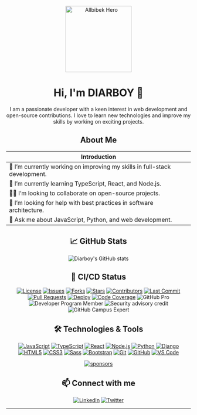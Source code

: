 <p align="center">
  <a href="https://diarboy.github.io/allbibek" target="_blank" rel="noopener noreferrer">
    <img width="180" src="https://diarboy.github.io/allbibek/hero.png" alt="Allbibek Hero">
  </a>
</p>

<div align="center">
  
# Hi, I'm DIARBOY 👋

I am a passionate developer with a keen interest in web development and open-source contributions. I love to learn new technologies and improve my skills by working on exciting projects.

## About Me

| Introduction |
|--------------|
| 🔭 I’m currently working on improving my skills in full-stack development. |
| 🌱 I’m currently learning TypeScript, React, and Node.js.                  |
| 🙋🏻 I’m looking to collaborate on open-source projects.                     |
| 🤔 I’m looking for help with best practices in software architecture.      |
| 💬 Ask me about JavaScript, Python, and web development.                   |

## 📈 GitHub Stats
![Diarboy's GitHub stats](https://github-readme-stats.vercel.app/api?username=diarboy&show_icons=true&theme=transparent)

## 🚀 CI/CD Status

[![License](https://img.shields.io/github/license/diarboy/diarboy)](https://github.com/diarboy/diarboy/blob/main/LICENSE)
[![Issues](https://img.shields.io/github/issues/diarboy/allbibek)](https://github.com/diarboy/allbibek/issues)
[![Forks](https://img.shields.io/github/forks/diarboy/allbibek)](https://github.com/diarboy/allbibek/network/members)
[![Stars](https://img.shields.io/github/stars/diarboy/allbibek)](https://github.com/diarboy/allbibek/stargazers)
[![Contributors](https://img.shields.io/github/contributors/diarboy/allbibek)](https://github.com/diarboy/allbibek/graphs/contributors)
[![Last Commit](https://img.shields.io/github/last-commit/diarboy/allbibek)](https://github.com/diarboy/allbibek/commits/main)
[![Pull Requests](https://img.shields.io/github/issues-pr/diarboy/allbibek)](https://github.com/diarboy/allbibek/pulls)
[![Deploy](https://github.com/diarboy/allbibek/actions/workflows/deploy.yml/badge.svg)](https://github.com/diarboy/allbibek/actions/workflows/deploy.yml)
[![Code Coverage](https://img.shields.io/codecov/c/github/diarboy/allbibek)](https://codecov.io/gh/diarboy/allbibek)
![GitHub Pro](https://img.shields.io/badge/GitHub-Pro-blue)
![Developer Program Member](https://img.shields.io/badge/Developer-Program%20Member-brightgreen)
![Security advisory credit](https://img.shields.io/badge/Security-advisory%20credit-orange)
![GitHub Campus Expert](https://img.shields.io/badge/GitHub-Campus%20Expert-red)

## 🛠️ Technologies & Tools

[![JavaScript](https://img.shields.io/badge/-JavaScript-F7DF1E?style=flat&logo=JavaScript&logoColor=black)](https://developer.mozilla.org/en-US/docs/Web/JavaScript)
[![TypeScript](https://img.shields.io/badge/-TypeScript-007ACC?style=flat&logo=TypeScript&logoColor=white)](https://www.typescriptlang.org/)
[![React](https://img.shields.io/badge/-React-61DAFB?style=flat&logo=React&logoColor=black)](https://reactjs.org/)
[![Node.js](https://img.shields.io/badge/-Node.js-339933?style=flat&logo=Node.js&logoColor=white)](https://nodejs.org/)
[![Python](https://img.shields.io/badge/-Python-3776AB?style=flat&logo=Python&logoColor=white)](https://www.python.org/)
[![Django](https://img.shields.io/badge/-Django-092E20?style=flat&logo=Django&logoColor=white)](https://www.djangoproject.com/)
[![HTML5](https://img.shields.io/badge/-HTML5-E34F26?style=flat&logo=HTML5&logoColor=white)](https://developer.mozilla.org/en-US/docs/Web/Guide/HTML/HTML5)
[![CSS3](https://img.shields.io/badge/-CSS3-1572B6?style=flat&logo=CSS3&logoColor=white)](https://developer.mozilla.org/en-US/docs/Web/CSS/CSS3)
[![Sass](https://img.shields.io/badge/-Sass-CC6699?style=flat&logo=Sass&logoColor=white)](https://sass-lang.com/)
[![Bootstrap](https://img.shields.io/badge/-Bootstrap-563D7C?style=flat&logo=Bootstrap&logoColor=white)](https://getbootstrap.com/)
[![Git](https://img.shields.io/badge/-Git-F05032?style=flat&logo=Git&logoColor=white)](https://git-scm.com/)
[![GitHub](https://img.shields.io/badge/-GitHub-181717?style=flat&logo=GitHub&logoColor=white)](https://github.com/)
[![VS Code](https://img.shields.io/badge/-VS%20Code-007ACC?style=flat&logo=Visual%20Studio%20Code&logoColor=white)](https://code.visualstudio.com/)

<p align="center">
  <a target="_blank" href="https://diarboy.github.io/allbibek">
    <img alt="sponsors" src="https://sponsors.vuejs.org/sponsors.svg?v3">
  </a>
</p>

## 📫 Connect with me

[![LinkedIn](https://img.shields.io/badge/-LinkedIn-0077B5?style=flat&logo=LinkedIn&logoColor=white)](https://www.linkedin.com/in/diarboy/)
[![Twitter](https://img.shields.io/badge/-Twitter-1DA1F2?style=flat&logo=Twitter&logoColor=white)](https://twitter.com/allbibek_)

</div>

---
